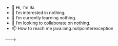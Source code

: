 - 👋 Hi, I’m Iki.
- 👀 I’m interested in nothing. 
- 🌱 I’m currently learning nothing.
- 💞️ I’m looking to collaborate on nothing.
- 📫 How to reach me java.lang.nullpointerexception

--->
